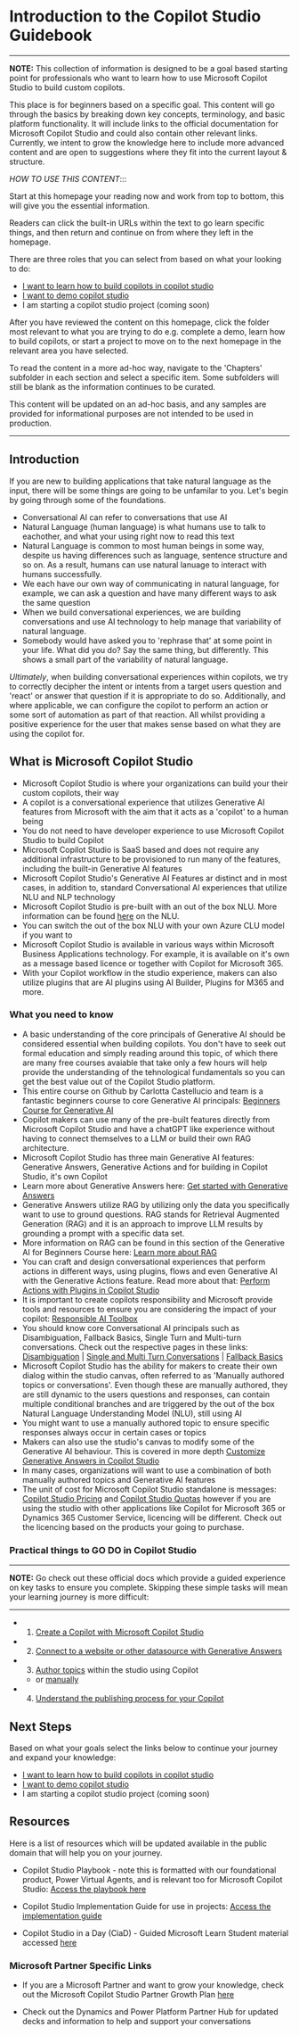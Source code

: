 # Introduction to the Copilot Studio Guidebook
---
**NOTE:**
This collection of information is designed to be a goal based starting point for professionals who want to learn how to use Microsoft Copilot Studio to build custom copilots. 

This place is for beginners based on a specific goal. This content will go through the basics by breaking down key concepts, terminology, and basic platform functionality. It will include links to the official documentation for Microsoft Copilot Studio and could also contain other relevant links. Currently, we intent to grow the knowledge here to include more advanced content and are open to suggestions where they fit into the current layout & structure.

*HOW TO USE THIS CONTENT*::: 

Start at this homepage your reading now and work from top to bottom, this will give you the essential information. 

Readers can click the built-in URLs within the text to go learn specific things, and then return and continue on from where they left in the homepage. 

There are three roles that you can select from based on what your looking to do:

* [I want to learn how to build copilots in copilot studio](https://github.com/sarahcritchley/copilotstudioguidebook/blob/main/I%20want%20learn%20how%20to%20build%20copilots/README.md)
* [I want to demo copilot studio](https://github.com/sarahcritchley/copilotstudioguidebook/blob/main/I%20want%20to%20demo%20copilot%20studio/README.md)
* I am starting a copilot studio project (coming soon)

After you have reviewed the content on this homepage, click the folder most relevant to what you are trying to do e.g. complete a demo, learn how to build copilots, or start a project to move on to the next homepage in the relevant area you have selected.

To read the content in a more ad-hoc way, navigate to the 'Chapters' subfolder in each section and select a specific item. Some subfolders will still be blank as the information continues to be curated. 

This content will be updated on an ad-hoc basis, and any samples are provided for informational purposes are not intended to be used in production.

---

## Introduction

If you are new to building applications that take natural language as the input, there will be some things are going to be unfamilar to you. Let's begin by going through some of the foundations.

* Conversational AI can refer to conversations that use AI
* Natural Language (human language) is what humans use to talk to eachother, and what your using right now to read this text
* Natural Language is common to most human beings in some way, despite us having differences such as language, sentence structure and so on. As a result, humans can use natural lanuage to interact with humans successfully.
* We each have our own way of communicating in natural language, for example, we can ask a question and have many different ways to ask the same question
* When we build conversational experiences, we are building conversations and use AI technology to help manage that variability of natural language.
* Somebody would have asked you to 'rephrase that' at some point in your life. What did you do? Say the same thing, but differently. This shows a small part of the variability of natural language.

*Ultimately*, when building conversational experiences within copilots, we try to correctly decipher the intent or intents from a target users question and 'react' or answer that question if it is appropriate to do so. Additionally, and where applicable, we can configure the copilot to perform an action or some sort of automation as part of that reaction. All whilst providing a positive experience for the user that makes sense based on what they are using the copilot for.

## What is Microsoft Copilot Studio 

* Microsoft Copilot Studio is where your organizations can build your their custom copilots, their way
* A copilot is a conversational experience that utilizes Generative AI features from Microsoft with the aim that it acts as a 'copilot' to a human being
* You do not need to have developer experience to use Microsoft Copilot Studio to build Copilot
* Microsoft Copilot Studio is SaaS based and does not require any additional infrastructure to be provisioned to run many of the features, including the built-in Generative AI features
* Microsoft Copilot Studio's Generative AI Features ar distinct and in most cases, in addition to, standard Conversational AI experiences that utilize NLU and NLP technology 
* Microsoft Copilot Studio is pre-built with an out of the box NLU. More information can be found [here](https://learn.microsoft.com/en-us/microsoft-copilot-studio/nlu-gpt-quickstart) on the NLU.
* You can switch the out of the box NLU with your own Azure CLU model if you want to
* Microsoft Copilot Studio is available in various ways within Microsoft Business Applications technology. For example, it is available on it's own as a message based licence or together with Copilot for Microsoft 365.
* With your Copilot workflow in the studio experience, makers can also utilize plugins that are AI plugins using AI Builder, Plugins for M365 and more.

### What you need to know 

* A basic understanding of the core principals of Generative AI should be considered essential when building copilots. You don't have to seek out formal education and simply reading around this topic, of which there are many free courses avaiable that take only a few hours will help provide the understanding of the tehnological fundamentals so you can get the best value out of the Copilot Studio platform. 
* This entire course on Github by Carlotta Castellucio and team is a fantastic beginners course to core Generative AI principals: [Beginners Course for Generative AI](https://github.com/microsoft/generative-ai-for-beginners/tree/main/01-introduction-to-genai)
* Copilot makers can use many of the pre-built features directly from Microsoft Copilot Studio and have a chatGPT like experience without having to connect themselves to a LLM or build their own RAG architecture.
* Microsoft Copilot Studio has three main Generative AI features: Generative Answers, Generative Actions and for building in Copilot Studio, it's own Copilot
* Learn more about Generative Answers here: [Get started with Generative Answers](https://github.com/sarahcritchley/copilotstudioguidebook/blob/main/I%20want%20learn%20how%20to%20build%20copilots/Chapters/Get%20Started%20with%20Generative%20Answers.md)
* Generative Answers utilize RAG by utilizing only the data you specifically want to use to ground questions. RAG stands for Retrieval Augmented Generation (RAG) and it is an approach to improve LLM results by grounding a prompt with a specific data set. 
* More information on RAG can be found in this section of the Generative AI for Beginners Course here: [Learn more about RAG](https://github.com/microsoft/generative-ai-for-beginners/blob/main/02-exploring-and-comparing-different-llms/README.md)
* You can craft and design conversational experiences that perform actions in different ways, using plugins, flows and even Generative AI with the Generative Actions feature. Read more about that: [Perform Actions with Plugins in Copilot Studio](https://github.com/sarahcritchley/copilotstudioguidebook/blob/main/I%20want%20learn%20how%20to%20build%20copilots/Chapters/Copilot%20Studio%20Plugins.md)
* It is important to create copilots responsibility and Microsoft provide tools and resources to ensure you are considering the impact of your copilot: [Responsible AI Toolbox](https://responsibleaitoolbox.ai/)
* You should know core Conversational AI principals such as Disambiguation, Fallback Basics, Single Turn and Multi-turn conversations. Check out the respective pages in these links: [Disambiguation](https://github.com/sarahcritchley/copilotstudioguidebook/blob/main/I%20want%20learn%20how%20to%20build%20copilots/Chapters/Disambiguation%20Basics.md) | [Single and Multi Turn Conversations](https://github.com/sarahcritchley/copilotstudioguidebook/blob/main/I%20want%20learn%20how%20to%20build%20copilots/Chapters/Single%20and%20Multi-Turn%20Conversations.md) | [Fallback Basics](https://github.com/sarahcritchley/copilotstudioguidebook/blob/main/I%20want%20learn%20how%20to%20build%20copilots/Chapters/Fallback%20Basics.md)
* Microsoft Copilot Studio has the ability for makers to create their own dialog within the studio canvas, often referred to as 'Manually authored topics or conversations'. Even though these are manually authored, they are still dynamic to the users questions and responses, can contain multiple conditional branches and are triggered by the out of the box Natural Language Understanding Model (NLU), still using AI
* You might want to use a manually authored topic to ensure specific responses always occur in certain cases or topics
* Makers can also use the studio's canvas to modify some of the Generative AI behaviour. This is covered in more depth [Customize Generative Answers in Copilot Studio](https://github.com/sarahcritchley/copilotstudioguidebook/blob/main/I%20want%20learn%20how%20to%20build%20copilots/Chapters/Customize%20Generative%20Answers.md)
* In many cases, organizations will want to use a combination of both manually authored topics and Generative AI features
* The unit of cost for Microsoft Copilot Studio standalone is messages: [Copilot Studio Pricing](https://www.microsoft.com/en-us/microsoft-copilot/microsoft-copilot-studio#Pricing) and [Copilot Studio Quotas](https://learn.microsoft.com/en-us/microsoft-copilot-studio/requirements-quotas) however if you are using the studio with other applications like Copilot for Microsoft 365 or Dynamics 365 Customer Service, licencing will be different. Check out the licencing based on the products your going to purchase.

### Practical things to GO DO in Copilot Studio

---
**NOTE:**
Go check out these official docs which provide a guided experience on key tasks to ensure you complete. Skipping these simple tasks will mean your learning journey is more difficult:

---

* 1. [Create a Copilot with Microsoft Copilot Studio](https://learn.microsoft.com/en-us/microsoft-copilot-studio/authoring-first-bot?tabs=web)

* 2. [Connect to a website or other datasource with Generative Answers](https://learn.microsoft.com/en-us/microsoft-copilot-studio/nlu-boost-conversations)

* 3. [Author topics](https://learn.microsoft.com/en-us/microsoft-copilot-studio/nlu-gpt-overview) within the studio using Copilot 
    * or [manually](https://learn.microsoft.com/en-us/microsoft-copilot-studio/advanced-fundamentals?tabs=web)

* 4. [Understand the publishing process for your Copilot](https://learn.microsoft.com/en-us/microsoft-copilot-studio/publication-fundamentals-publish-channels?tabs=preview)

## Next Steps

Based on what your goals select the links below to continue your journey and expand your knowledge:

* [I want to learn how to build copilots in copilot studio](https://github.com/sarahcritchley/copilotstudioguidebook/blob/main/I%20want%20learn%20how%20to%20build%20copilots/README.md)
* [I want to demo copilot studio](https://github.com/sarahcritchley/copilotstudioguidebook/blob/main/I%20want%20to%20demo%20copilot%20studio/README.md)
* I am starting a copilot studio project (coming soon)

## Resources
Here is a list of resources which will be updated available in the public domain that will help you on your journey.

* Copilot Studio Playbook - note this is formatted with our foundational product, Power Virtual Agents, and is relevant too for Microsoft Copilot Studio: [Access the playbook here](https://aka.ms/pvaplaybook) 

* Copilot Studio Implementation Guide for use in projects: [Access the implementation guide](https://aka.ms/copilotstudioimplementationguide) 

* Copilot Studio in a Day (CiaD) - Guided Microsoft Learn Student material accessed [here](https://learn.microsoft.com/en-us/training/paths/power-virtual-agents-workshop/)

### Microsoft Partner Specific Links 

* If you are a Microsoft Partner and want to grow your knowledge, check out the Microsoft Copilot Studio Partner Growth Plan [here](https://aka.ms/copilotstudio/partnergrowthplan)

* Check out the Dynamics and Power Platform Partner Hub for updated decks and information to help and support your conversations